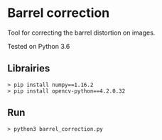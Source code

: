 # Barrel correction
Tool for correcting the barrel distortion on images.

Tested on Python 3.6

## Librairies
```console
> pip install numpy==1.16.2
> pip install opencv-python==4.2.0.32
```

## Run
```console
> python3 barrel_correction.py
```

